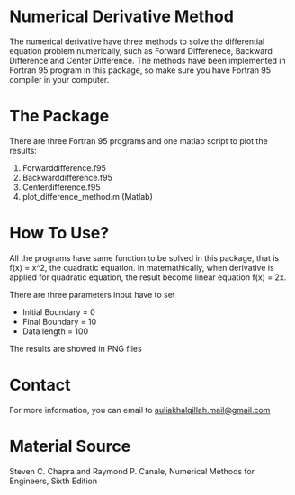 # Numerical Derivative Method
The numerical derivative have three methods to solve the differential equation problem numerically, such as Forward Differenece, Backward Difference and Center Difference. The methods have been implemented in Fortran 95 program in this package, so make sure you have Fortran 95 compiler in your computer.
# The Package
There are three Fortran 95 programs and one matlab script to plot the results:
1. Forwarddifference.f95
2. Backwarddifference.f95
3. Centerdifference.f95
4. plot_difference_method.m (Matlab)
# How To Use?
All the programs have same function to be solved in this package, that is f(x) = x^2, the quadratic equation. In matemathically, when derivative is applied for quadratic equation, the result become linear equation f(x) = 2x.

There are three parameters input have to set
  - Initial Boundary = 0
  - Final Boundary = 10
  - Data length = 100

The results are showed in PNG files
# Contact
For more information, you can email to auliakhalqillah.mail@gmail.com
# Material Source
Steven C. Chapra and Raymond P. Canale, Numerical Methods for Engineers, Sixth Edition
